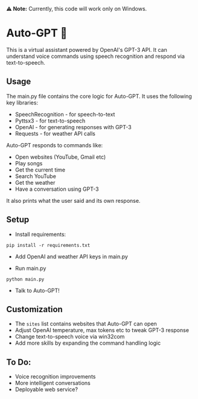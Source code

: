 **⚠️ Note:** Currently, this code will work only on Windows.

# Auto-GPT 🤖

This is a virtual assistant powered by OpenAI's GPT-3 API. It can understand voice commands using speech recognition and respond via text-to-speech.

## Usage

The main.py file contains the core logic for Auto-GPT. It uses the following key libraries:

- SpeechRecognition - for speech-to-text 
- Pyttsx3 - for text-to-speech
- OpenAI - for generating responses with GPT-3
- Requests - for weather API calls

Auto-GPT responds to commands like:

- Open websites (YouTube, Gmail etc) 
- Play songs
- Get the current time
- Search YouTube
- Get the weather
- Have a conversation using GPT-3

It also prints what the user said and its own response.

## Setup

- Install requirements:

```
pip install -r requirements.txt
```

- Add OpenAI and weather API keys in main.py

- Run main.py

```
python main.py
```

- Talk to Auto-GPT!

## Customization

- The `sites` list contains websites that Auto-GPT can open 
- Adjust OpenAI temperature, max tokens etc to tweak GPT-3 response
- Change text-to-speech voice via win32com
- Add more skills by expanding the command handling logic

## To Do:

- Voice recognition improvements
- More intelligent conversations
- Deployable web service?

